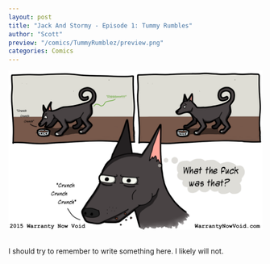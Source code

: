 ```yaml
---
layout: post
title: "Jack And Stormy - Episode 1: Tummy Rumbles"
author: "Scott"
preview: "/comics/TummyRumblez/preview.png"
categories: Comics
---
```

<img src="/comics/TummyRumblez/TummyRumblez.png" alt="A mystery for the ages."><br /><br />
<div>
<p>
I should try to remember to write something here. I likely will not.
</p>
</div>